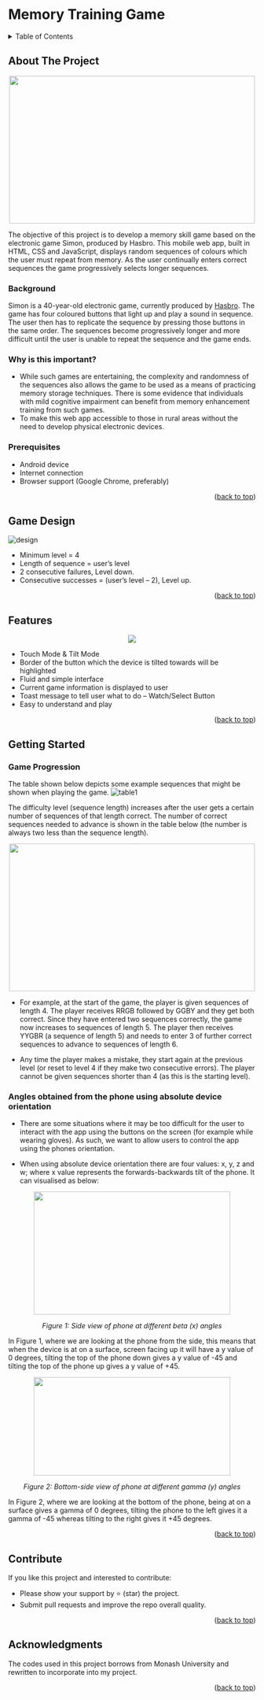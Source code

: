 # Memory Training Game

<!-- TABLE OF CONTENTS -->
<details>
  <summary>Table of Contents</summary>
  <ol>
    <li>
      <a href="#about-the-project">About The Project</a>
      <ul>
        <li><a href="#background">Background</a></li>
      </ul>
      <ul>
        <li><a href="#why-is-this-important">Why is this important?</a></li>
      </ul>
      <ul>
        <li><a href="#prerequisites">Prerequisites?</a></li>
      </ul>
    </li>
     <li><a href="#game-design">Game Design</a></li>
     <li><a href="#features">Features</a></li>
    <li>
      <a href="#getting-started">Getting Started</a>
      <ul>
        <li><a href="#prerequisites">Prerequisites</a></li>
        <li><a href="#installation">Installation</a></li>
      </ul>
    </li>
    <li><a href="#contribute">Contribute</a></li>
    <li><a href="#acknowledgments">Acknowledgments</a>
    
  </ol>
</details>

<!-- ABOUT THE PROJECT -->
## About The Project

<p align="center">
  <img src ="https://i0.wp.com/retropond.com/wp-content/uploads/2021/07/Simon.gif?fit=480%2C270&ssl=1" height = 300 width = 500>
</p>
The objective of this project is to develop a memory skill game based on the electronic game Simon, produced by Hasbro. This mobile web app, built in HTML, CSS and JavaScript, displays random sequences of colours which the user must repeat from memory. As the user continually enters correct sequences the game progressively selects longer sequences.

### Background

Simon is a 40-year-old electronic game, currently produced by [Hasbro](https://en.wikipedia.org/wiki/Simon_(game)). The game has four coloured buttons that light up and play a sound in sequence. The user then has to replicate the sequence by pressing those buttons in the same order. The sequences become progressively longer and more difficult until the user is unable to repeat the sequence and the game ends.

### Why is this important?

* While such games are entertaining, the complexity and randomness of the sequences also allows the game to be used as a means of practicing memory storage techniques. There is some evidence that individuals with mild cognitive impairment can benefit from memory enhancement training from such games.
* To make this web app accessible to those in rural areas without the need to develop physical electronic devices.

### Prerequisites
* Android device
* Internet connection
* Browser support (Google Chrome, preferably)

<p align="right">(<a href="#top">back to top</a>)</p>

## Game Design

![design](https://github.com/patprem/MemoryTrainingGame/blob/508afb2e2c61649d383641e90e4261bbd993e14e/images/gamedesign.jpeg)

* Minimum level = 4
* Length of sequence = user’s level
* 2 consecutive failures, Level down.
* Consecutive successes = (user’s level – 2),  Level up.

<p align="right">(<a href="#top">back to top</a>)</p>

## Features

<p align = "center">
  <img src = "https://github.com/patprem/MemoryTrainingGame/blob/ca68ef350f43774ff208e90485dfa5b9794b59af/images/features.jpg">
</p>

* Touch Mode & Tilt Mode
* Border of the button which the device is tilted towards will be highlighted
* Fluid and simple interface
* Current game information is displayed to user
* Toast message to tell user what to do – Watch/Select Button
* Easy to understand and play

<p align="right">(<a href="#top">back to top</a>)</p>

<!-- GETTING STARTED -->
## Getting Started
### Game Progression
The table shown below depicts some example sequences that might be shown when playing the game.
![table1](https://github.com/patprem/MemoryTrainingGame/blob/3863e4b3f8c4a0f860442880de04873161490dab/images/table1.png)

The difficulty level (sequence length) increases after the user gets a certain number of sequences of that length correct. The number of correct sequences needed to advance is shown in the table below (the number is always two less than the sequence length).

<p align="center">
  <img src = "https://github.com/patprem/MemoryTrainingGame/blob/3863e4b3f8c4a0f860442880de04873161490dab/images/table2.png" width = 500 height = 300>
</p>

* For example, at the start of the game, the player is given sequences of length 4. The player receives RRGB followed by GGBY and they get both correct. Since they have entered two sequences correctly, the game now increases to sequences of length 5. The player then receives YYGBR (a sequence of length 5) and needs to enter 3 of further correct sequences to advance to sequences of length 6.

* Any time the player makes a mistake, they start again at the previous level (or reset to level 4 if they make two consecutive errors). The player cannot be given sequences shorter than 4 (as this is the starting level).

### Angles obtained from the phone using absolute device orientation

* There are some situations where it may be too difficult for the user to interact with the app using the buttons on the screen (for example while wearing gloves). As such, we want to allow users to control the app using the phones orientation.

* When using absolute device orientation there are four values: x, y, z and w; where x value represents the forwards-backwards tilt of the phone. It can visualised as below:

<p align="center">
    <img src="https://github.com/patprem/MemoryTrainingGame/blob/3863e4b3f8c4a0f860442880de04873161490dab/images/fig1.png" width = 400 height = 250 alt>
</p>
<p align="center">
    <em>Figure 1: Side view of phone at different beta (x) angles</em>
</p>

In Figure 1, where we are looking at the phone from the side, this means that when the device is at on a surface, screen facing up it will have a y value of 0 degrees, tilting the top of the phone down gives a y value of -45 and tilting the top of the phone up gives a y value of +45.

<p align="center">
    <img src="https://github.com/patprem/MemoryTrainingGame/blob/3863e4b3f8c4a0f860442880de04873161490dab/images/fig2.png" width = 400 height = 200 alt>
</p>
<p align="center">
    <em>Figure 2: Bottom-side view of phone at different gamma (y) angles</em>
</p>

In Figure 2, where we are looking at the bottom of the phone, being at on a surface gives a gamma of 0 degrees, tilting the phone to the left gives it a gamma of -45 whereas tilting to the right gives it +45 degrees.

<p align="right">(<a href="#top">back to top</a>)</p>









<!-- CONTRIBUTE -->
## Contribute

If you like this project and interested to contribute:
* Please show your support by ⭐ (star) the project.
* Submit pull requests and improve the repo overall quality.

<p align="right">(<a href="#top">back to top</a>)</p>

<!-- ACKNOWLEDGMENTS -->
## Acknowledgments
The codes used in this project borrows from Monash University and rewritten to incorporate into my project.

<p align="right">(<a href="#top">back to top</a>)</p>
